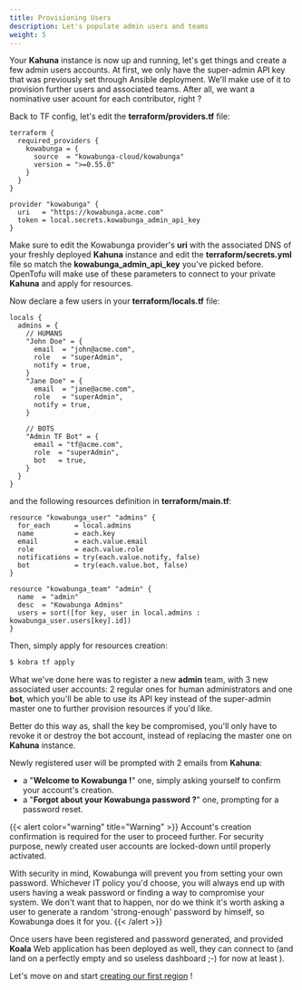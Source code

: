 ```yaml
---
title: Provisioning Users
description: Let's populate admin users and teams
weight: 5
---
```


Your **Kahuna** instance is now up and running, let's get things and create a few admin users accounts. At first, we only have the super-admin API key that was previously set through Ansible deployment. We'll make use of it to provision further users and associated teams. After all, we want a nominative user acount for each contributor, right ?

Back to TF config, let's edit the **terraform/providers.tf** file:

```hcl
terraform {
  required_providers {
    kowabunga = {
      source  = "kowabunga-cloud/kowabunga"
      version = ">=0.55.0"
    }
  }
}

provider "kowabunga" {
  uri   = "https://kowabunga.acme.com"
  token = local.secrets.kowabunga_admin_api_key
}
```

Make sure to edit the Kowabunga provider's **uri** with the associated DNS of your freshly deployed **Kahuna** instance and edit the **terraform/secrets.yml** file so match the **kowabunga_admin_api_key** you've picked before. OpenTofu will make use of these parameters to connect to your private **Kahuna** and apply for resources.

Now declare a few users in your **terraform/locals.tf** file:

```hcl
locals {
  admins = {
    // HUMANS
    "John Doe" = {
      email  = "john@acme.com",
      role   = "superAdmin",
      notify = true,
    }
    "Jane Doe" = {
      email  = "jane@acme.com",
      role   = "superAdmin",
      notify = true,
    }

    // BOTS
    "Admin TF Bot" = {
      email = "tf@acme.com",
      role  = "superAdmin",
      bot   = true,
    }
  }
}
```

and the following resources definition in **terraform/main.tf**:

```hcl
resource "kowabunga_user" "admins" {
  for_each      = local.admins
  name          = each.key
  email         = each.value.email
  role          = each.value.role
  notifications = try(each.value.notify, false)
  bot           = try(each.value.bot, false)
}

resource "kowabunga_team" "admin" {
  name  = "admin"
  desc  = "Kowabunga Admins"
  users = sort([for key, user in local.admins : kowabunga_user.users[key].id])
}
```

Then, simply apply for resources creation:

```sh
$ kobra tf apply
```

What we've done here was to register a new **admin** team, with 3 new associated user accounts: 2 regular ones for human administrators and one **bot**, which you'll be able to use its API key instead of the super-admin master one to further provision resources if you'd like.

Better do this way as, shall the key be compromised, you'll only have to revoke it or destroy the bot account, instead of replacing the master one on **Kahuna** instance.

Newly registered user will be prompted with 2 emails from **Kahuna**:

- a "**Welcome to Kowabunga !**" one, simply asking yourself to confirm your account's creation.
- a "**Forgot about your Kowabunga password ?**" one, prompting for a password reset.

{{< alert color="warning" title="Warning" >}}
Account's creation confirmation is required for the user to proceed further. For security purpose, newly created user accounts are locked-down until properly activated.

With security in mind, Kowabunga will prevent you from setting your own password. Whichever IT policy you'd choose, you will always end up with users having a weak password or finding a way to compromise your system. We don't want that to happen, nor do we think it's worth asking a user to generate a random 'strong-enough' password by himself, so Kowabunga does it for you.
{{< /alert >}}

Once users have been registered and password generated, and provided **Koala** Web application has been deployed as well, they can connect to (and land on a perfectly empty and so useless dashboard ;-) for now at least ).

Let's move on and start [creating our first region](/docs/getting-started/create-region/) !
